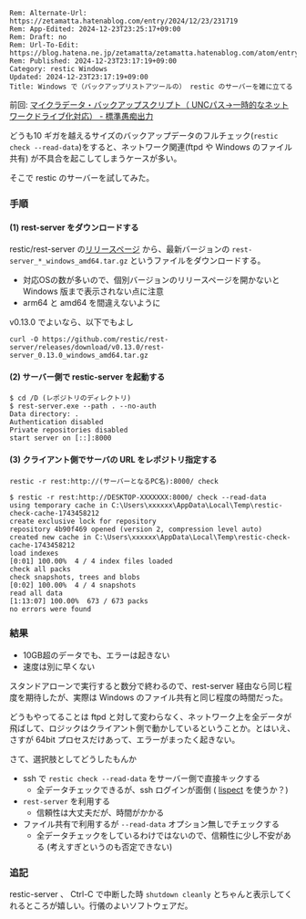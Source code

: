 ```header
Rem: Alternate-Url: https://zetamatta.hatenablog.com/entry/2024/12/23/231719
Rem: App-Edited: 2024-12-23T23:25:17+09:00
Rem: Draft: no
Rem: Url-To-Edit: https://blog.hatena.ne.jp/zetamatta/zetamatta.hatenablog.com/atom/entry/6802418398314028153
Rem: Published: 2024-12-23T23:17:19+09:00
Category: restic Windows
Updated: 2024-12-23T23:17:19+09:00
Title: Windows で（バックアップリストアツールの） restic のサーバーを雑に立てる
```
前回: [マイクラデータ・バックアップスクリプト（ UNCパス→一時的なネットワークドライブ化対応） - 標準愚痴出力](https://zetamatta.hatenablog.com/entry/2024/12/23/142259)

どうも10 ギガを越えるサイズのバックアップデータのフルチェック(`restic check --read-data`)をすると、ネットワーク関連(ftpd や Windows のファイル共有) が不具合を起こしてしまうケースが多い。

そこで restic のサーバーを試してみた。

### 手順

#### (1) rest-server をダウンロードする

restic/rest-server の[リリースページ](https://github.com/restic/rest-server/releases) から、最新バージョンの `rest-server_*_windows_amd64.tar.gz` というファイルをダウンロードする。

* 対応OSの数が多いので、個別バージョンのリリースページを開かないと Windows 版まで表示されない点に注意
* arm64 と amd64 を間違えないように

v0.13.0 でよいなら、以下でもよし

```
curl -O https://github.com/restic/rest-server/releases/download/v0.13.0/rest-server_0.13.0_windows_amd64.tar.gz
```

#### (2) サーバー側で restic-server を起動する

```
$ cd /D (レポジトリのディレクトリ)
$ rest-server.exe --path . --no-auth
Data directory: .
Authentication disabled
Private repositories disabled
start server on [::]:8000
```

#### (3) クライアント側でサーバの URL をレポジトリ指定する

```
restic -r rest:http://(サーバーとなるPC名):8000/ check
```

```
$ restic -r rest:http://DESKTOP-XXXXXXX:8000/ check --read-data
using temporary cache in C:\Users\xxxxxx\AppData\Local\Temp\restic-check-cache-1743458212
create exclusive lock for repository
repository 4b90f469 opened (version 2, compression level auto)
created new cache in C:\Users\xxxxxx\AppData\Local\Temp\restic-check-cache-1743458212
load indexes
[0:01] 100.00%  4 / 4 index files loaded
check all packs
check snapshots, trees and blobs
[0:02] 100.00%  4 / 4 snapshots
read all data
[1:13:07] 100.00%  673 / 673 packs
no errors were found
```

### 結果

- 10GB超のデータでも、エラーは起きない
- 速度は別に早くない

スタンドアローンで実行すると数分で終わるので、rest-server 経由なら同じ程度を期待したが、実際は Windows のファイル共有と同じ程度の時間だった。

どうもやってることは ftpd と対して変わらなく、ネットワーク上を全データが飛ばして、ロジックはクライアント側で動かしているということか。とはいえ、さすが 64bit プロセスだけあって、エラーがまったく起きない。

さて、選択肢としてどうしたもんか

+ ssh で `restic check --read-data` をサーバー側で直接キックする
    + 全データチェックできるが、ssh ログインが面倒 ( [lispect](https://github.com/hymkor/lispect) を使うか？)
+ `rest-server` を利用する
    + 信頼性は大丈夫だが、時間がかかる
+ ファイル共有で利用するが `--read-data` オプション無しでチェックする
    + 全データチェックをしているわけではないので、信頼性に少し不安がある
      (考えすぎというのも否定できない)

### 追記

restic-server 、 Ctrl-C で中断した時 `shutdown cleanly` とちゃんと表示してくれるところが嬉しい。行儀のよいソフトウェアだ。
